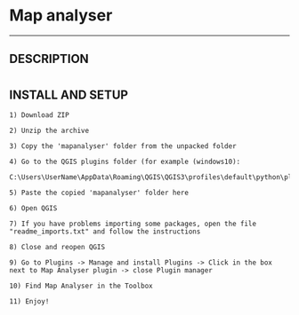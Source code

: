 
# Map analyser
------------------------
## DESCRIPTION
#
## INSTALL AND SETUP
    1) Download ZIP

    2) Unzip the archive

    3) Copy the 'mapanalyser' folder from the unpacked folder

    4) Go to the QGIS plugins folder (for example (windows10): 
        C:\Users\UserName\AppData\Roaming\QGIS\QGIS3\profiles\default\python\plugins)

    5) Paste the copied 'mapanalyser' folder here

    6) Open QGIS

    7) If you have problems importing some packages, open the file "readme_imports.txt" and follow the instructions

    8) Close and reopen QGIS

    9) Go to Plugins -> Manage and install Plugins -> Click in the box next to Map Analyser plugin -> close Plugin manager

    10) Find Map Analyser in the Toolbox

    11) Enjoy!
#